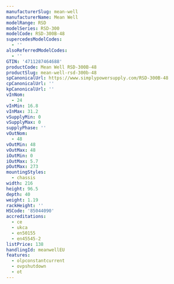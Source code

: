 ```yaml
---
manufacturerSlug: mean-well
manufacturerName: Mean Well
modelRange: RSD
modelSeries: RSD-300
modelCode: RSD-300B-48
supercedesModelCodes:
  - ''
alsoReferredModelCodes:
  - ''
GTIN: '4711287464688'
productCode: Mean Well RSD-300B-48
productSlug: mean-well-rsd-300b-48
spCanonicalUrl: https://www.simplypowersupply.com/RSD-300B-48
cpCanonicalUrl: ''
kpCanonicalUrl: ''
vInNom:
  - 24
vInMin: 16.8
vInMax: 31.2
vSupplyMin: 0
vSupplyMax: 0
supplyPhase: ''
vOutNom:
  - 48
vOutMin: 48
vOutMax: 48
iOutMin: 0
iOutMax: 5.7
pOutMax: 273
mountingStyles:
  - chassis
width: 216
height: 96.5
depth: 40
weight: 1.19
rackHeight: ''
HSCode: '85044090'
accreditations:
  - ce
  - ukca
  - en50155
  - en45545-2
listPrice: 138
handlingId: meanwellEU
features:
  - olpconstantcurrent
  - ovpshutdown
  - ot
---
```

